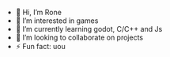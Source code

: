 - 👋 Hi, I’m Rone 
- 👀 I’m interested in games
- 🌱 I’m currently learning godot, C/C++ and Js
- 💞️ I’m looking to collaborate on projects
- ⚡ Fun fact: uou

<!---
ronedejaneiro/ronedejaneiro is a ✨ special ✨ repository because its `README.md` (this file) appears on your GitHub profile.
You can click the Preview link to take a look at your changes.
--->
